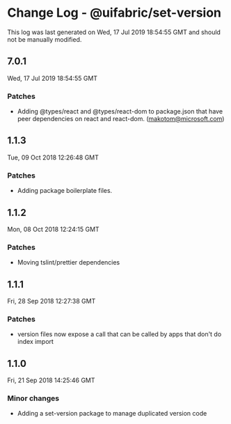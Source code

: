 # Change Log - @uifabric/set-version

This log was last generated on Wed, 17 Jul 2019 18:54:55 GMT and should not be manually modified.

## 7.0.1
Wed, 17 Jul 2019 18:54:55 GMT

### Patches

- Adding @types/react and @types/react-dom to package.json that have peer dependencies on react and react-dom. (makotom@microsoft.com)

## 1.1.3
Tue, 09 Oct 2018 12:26:48 GMT

### Patches

- Adding package boilerplate files.

## 1.1.2
Mon, 08 Oct 2018 12:24:15 GMT

### Patches

- Moving tslint/prettier dependencies 

## 1.1.1
Fri, 28 Sep 2018 12:27:38 GMT

### Patches

- version files now expose a call that can be called by apps that don't do index import

## 1.1.0
Fri, 21 Sep 2018 14:25:46 GMT

### Minor changes

- Adding a set-version package to manage duplicated version code

